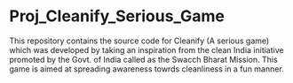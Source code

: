 # Proj_Cleanify_Serious_Game
This repository contains the source code for Cleanify (A serious game) which was developed by taking an inspiration from the clean India initiative promoted by the Govt. of India called as the Swacch Bharat Mission. This game is aimed at spreading awareness towrds cleanliness in a fun manner.
